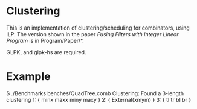 Clustering
==========

This is an implementation of clustering/scheduling for combinators, using ILP.
The version shown in the paper *Fusing Filters with Integer Linear Program* is in Program/Paper/*.

GLPK, and glpk-hs are required.


Example
=====
  $ ./Benchmarks benches/QuadTree.comb
  Clustering:
  Found a 3-length clustering
  1: { minx maxx miny maxy }
  2: { External(xmym) }
  3: { tl tr bl br }

